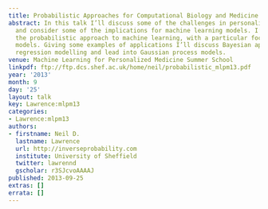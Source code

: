 ```yaml
---
title: Probabilistic Approaches for Computational Biology and Medicine
abstract: In this talk I’ll discuss some of the challenges in personalized medicine
  and consider some of the implications for machine learning models. I’ll introduce
  the probabilistic approach to machine learning, with a particular focus on Gaussian
  models. Giving some examples of applications I’ll discuss Bayesian approaches to
  regression modelling and lead into Gaussian process models.
venue: Machine Learning for Personalized Medicine Summer School
linkpdf: ftp://ftp.dcs.shef.ac.uk/home/neil/probabilistic_mlpm13.pdf
year: '2013'
month: 9
day: '25'
layout: talk
key: Lawrence:mlpm13
categories:
- Lawrence:mlpm13
authors:
- firstname: Neil D.
  lastname: Lawrence
  url: http://inverseprobability.com
  institute: University of Sheffield
  twitter: lawrennd
  gscholar: r3SJcvoAAAAJ
published: 2013-09-25
extras: []
errata: []
---
```

